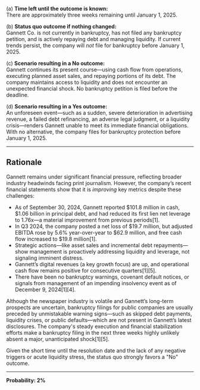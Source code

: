 (a) **Time left until the outcome is known:**  
There are approximately three weeks remaining until January 1, 2025.

(b) **Status quo outcome if nothing changed:**  
Gannett Co. is not currently in bankruptcy, has not filed any bankruptcy petition, and is actively repaying debt and managing liquidity. If current trends persist, the company will *not* file for bankruptcy before January 1, 2025.

(c) **Scenario resulting in a No outcome:**  
Gannett continues its present course—using cash flow from operations, executing planned asset sales, and repaying portions of its debt. The company maintains access to liquidity and does not encounter an unexpected financial shock. No bankruptcy petition is filed before the deadline.

(d) **Scenario resulting in a Yes outcome:**  
An unforeseen event—such as a sudden, severe deterioration in advertising revenue, a failed debt refinancing, an adverse legal judgment, or a liquidity crisis—renders Gannett unable to meet its immediate financial obligations. With no alternative, the company files for bankruptcy protection before January 1, 2025.

---

## Rationale

Gannett remains under significant financial pressure, reflecting broader industry headwinds facing print journalism. However, the company’s recent financial statements show that it is *improving* key metrics despite these challenges:

- As of September 30, 2024, Gannett reported $101.8 million in cash, $1.06 billion in principal debt, and had reduced its first lien net leverage to 1.76x—a material improvement from previous periods[1].
- In Q3 2024, the company posted a net loss of $19.7 million, but adjusted EBITDA rose by 5.6% year-over-year to $62.9 million, and free cash flow increased to $19.8 million[1].
- Strategic actions—like asset sales and incremental debt repayments—show management is proactively addressing liquidity and leverage, not signaling imminent distress.
- Gannett’s digital revenues (a key growth focus) are up, and operational cash flow remains positive for consecutive quarters[1][5].
- There have been no bankruptcy warnings, covenant default notices, or signals from management of an impending insolvency event as of December 9, 2024[1][4].

Although the newspaper industry is volatile and Gannett’s long-term prospects are uncertain, bankruptcy filings for public companies are usually preceded by unmistakable warning signs—such as skipped debt payments, liquidity crises, or public defaults—which are not present in Gannett’s latest disclosures. The company's steady execution and financial stabilization efforts make a bankruptcy filing in the next three weeks highly unlikely absent a major, unanticipated shock[1][5].

Given the short time until the resolution date and the lack of any negative triggers or acute liquidity stress, the status quo strongly favors a "No" outcome.

---

**Probability: 2%**
